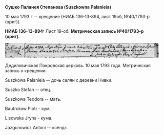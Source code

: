 **Сушко Паланея Степанова (Suszkowna Pałanieia)**

10 мая 1793 г -- крещение (НИАБ 136-13-894, лист 19об, №40/1793-р
(ориг)).

**НИАБ 136-13-894:** Лист 19-об. **Метрическая запись №40/1793-р
(ориг).**

![](./media/91b9d5c934a38d71e00ca2b2127be255e0814d54.png)

Дедиловичская Покровская церковь. 10 мая 1793 года. Метрическая запись о
крещении.

Suszkowa Palanieia -- дочь селян с деревни Нивки.

Suszko Stefan -- отец.

Suszkowa Teodora -- мать.

Bautrukow Piotr - кум.

Lisowska Jryna - кума.

Jazgunowicz Antoni -- ксёндз.
